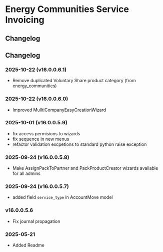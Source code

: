 # Energy Communities Service Invoicing

## Changelog

## Changelog

### 2025-10-22 (v16.0.0.6.1)

- Remove duplicated Voluntary Share product category (from energy_communities)

### 2025-10-22 (v16.0.0.6.0)

- Improved MulltiCompanyEasyCreationWizard

### 2025-10-01 (v16.0.0.5.9)

- fix access permisions to wizards
- fix sequence in new menus
- refactor validation excpetions to standard python raise exception

### 2025-09-24 (v16.0.0.5.8)

- Make AssignPackToPartner and PackProductCreator wizards available for all admins

### 2025-09-24 (v16.0.0.5.7)

- added field `service_type` in AccountMove model

### v16.0.0.5.6

- Fix journal propagation

### 2025-05-21

- Added Readme
